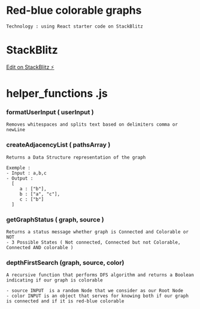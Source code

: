 # Red-blue colorable graphs

    Technology : using React starter code on StackBlitz

# StackBlitz

[Edit on StackBlitz ⚡️](https://stackblitz.com/edit/react-helloworld-8sgs2f)

# helper_functions .js

### formatUserInput ( userInput )

    Removes whitespaces and splits text based on delimiters comma or newLine

### createAdjacencyList ( pathsArray )

    Returns a Data Structure representation of the graph

    Exemple :
    - Input : a,b,c
    - Output :
      [
         a : ["b"],
         b : ["a", "c"],
         c : ["b"]
      ]

### getGraphStatus ( graph, source )

    Returns a status message whether graph is Connected and Colorable or NOT
    - 3 Possible States ( Not connected, Connected but not Colorable, Connected AND colorable )

### depthFirstSearch (graph, source, color)

    A recursive function that performs DFS algorithm and returns a Boolean indicating if our graph is colorable

    - source INPUT  is a random Node that we consider as our Root Node
    - color INPUT is an object that serves for knowing both if our graph is connected and if it is red-blue colorable
